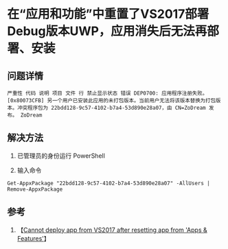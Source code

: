 # 在“应用和功能”中重置了VS2017部署Debug版本UWP，应用消失后无法再部署、安装

## 问题详情

    严重性 代码 说明 项目 文件 行 禁止显示状态 错误 DEP0700: 应用程序注册失败。[0x80073CFB] 另一个用户已安装此应用的未打包版本。当前用户无法将该版本替换为打包版本。冲突程序包为 22bdd128-9c57-4102-b7a4-53d890e28a07，由 CN=ZoDream 发布。 ZoDream

## 解决方法

1. 已管理员的身份运行 PowerShell

2. 输入命令

```batch
Get-AppxPackage "22bdd128-9c57-4102-b7a4-53d890e28a07" -AllUsers | Remove-AppxPackage
```

## 参考
1. 【[Cannot deploy app from VS2017 after resetting app from 'Apps & Features'](https://social.msdn.microsoft.com/Forums/windowsapps/en-US/bf2a273e-4f1e-48d8-a9d3-6d310b8dcc62/uwp-cannot-deploy-app-from-vs2017-after-resetting-app-from-apps-features?forum=wpdevelop)】